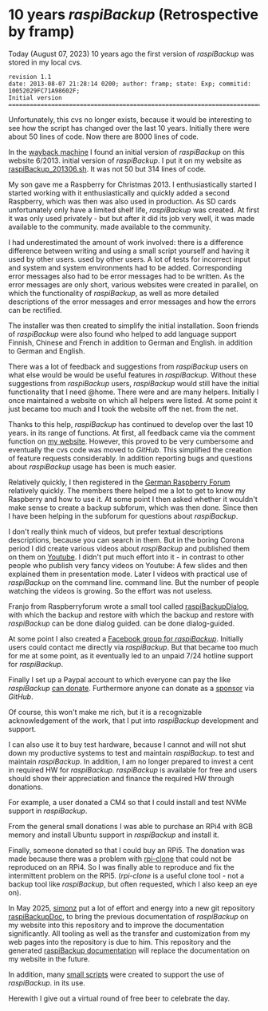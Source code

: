 # 10 years *raspiBackup* (Retrospective by framp)

Today (August 07, 2023) 10 years ago the first version of *raspiBackup*
was stored in my local cvs.

```
revision 1.1
date: 2013-08-07 21:28:14 0200; author: framp; state: Exp; commitid: 10052029FC71A98602F;
Initial version
=============================================================================
```

Unfortunately, this cvs no longer exists, because it would be interesting to see
how the script has changed over the last 10 years. Initially there were about 50
lines of code. Now there are 8000 lines of code.

In the [wayback machine](https://web.archive.org/) I found an initial version of *raspiBackup* on this website 6/2013.
initial version of *raspiBackup*. I put it on my website as [raspiBackup_201306.sh](https://www.linux-tips-and-tricks.de/raspiBackup/raspiBackup_201306.sh).
It was not 50 but 314 lines of code.

My son gave me a Raspberry for Christmas 2013. I enthusiastically started
I started working with it enthusiastically and quickly added a second Raspberry, which was then
was also used in production. As SD cards unfortunately only have a limited
shelf life, *raspiBackup* was created. At first it was only used privately - but
but after it did its job very well, it was made available to the community.
made available to the community.

I had underestimated the amount of work involved: there is a difference
difference between writing and using a small script yourself and having it used by other users.
used by other users. A lot of tests for incorrect input and system
and system environments had to be added. Corresponding error messages also had to be
error messages had to be written. As the error messages are only short,
various websites were created in parallel, on which the functionality of
*raspiBackup*, as well as more detailed descriptions of the error messages and
error messages and how the errors can be rectified.

The installer was then created to simplify the initial installation. Soon
friends of *raspiBackup* were also found who helped to add language support
Finnish, Chinese and French in addition to German and English.
in addition to German and English.

There was a lot of feedback and suggestions from *raspiBackup* users on what else would be
would be useful features in *raspiBackup*. Without these suggestions from
*raspiBackup* users, *raspiBackup* would still have the initial functionality
that I need @home. There were and are many helpers. Initially
I once maintained a website on which all helpers were listed.
At some point it just became too much and I took the website off the net.
from the net.

Thanks to this help, *raspiBackup* has continued to develop over the last 10 years.
in its range of functions. At first, all feedback came via the
comment function on [my website](https://www.linux-tips-and-tricks.de). However, this proved to be very
cumbersome and eventually the cvs code was moved to *GitHub*. This
simplified the creation of feature requests considerably. In addition
reporting bugs and questions about *raspiBackup* usage has been
is much easier.

Relatively quickly, I then registered in the [German Raspberry Forum](https://forum-raspberrypi.de/forum/)
relatively quickly. The members there helped me a lot to get to know my Raspberry
and how to use it. At some point I then asked whether it wouldn't make sense to create a backup
subforum, which was then done. Since then I have been helping in the subforum
for questions about *raspiBackup*.

I don't really think much of videos, but prefer textual descriptions
descriptions, because you can search in them. But in the boring Corona period
I did create various videos about *raspiBackup* and published them on
them on [Youtube](https://www.youtube.com/channel/UCnFHtfMXVpWy6mzMazqyINg).
I didn't put much effort into it - in contrast to
other people who publish very fancy videos on Youtube: A few slides
and then explained them in presentation mode. Later I
videos with practical use of *raspiBackup* on the command line.
command line. But the number of people watching the videos
is growing. So the effort was not useless.

Franjo from Raspberryforum wrote a small tool called [raspiBackupDialog](https://github.com/framps/raspiBackup/blob/master/helper/raspiBackupDialog.sh), with which the backup and restore with
which the backup and restore with *raspiBackup* can be done dialog guided.
can be done dialog-guided.

At some point I also created a [Facebook group for *raspiBackup*](https://www.facebook.com/raspiBackup). Initially
users could contact me directly via *raspiBackup*. But that became
too much for me at some point, as it eventually led to an unpaid 7/24
hotline support for *raspiBackup*.

Finally I set up a Paypal account to which everyone can pay the
like *raspiBackup* [can donate](introduction.md#donation). Furthermore
anyone can donate as a [sponsor](https://github.com/sponsors/framps) via *GitHub*.

Of course, this won't make me rich, but it is a recognizable acknowledgement of the work,
that I put into *raspiBackup* development and support.

I can also use it to buy test hardware, because
I cannot and will not shut down my productive systems to test and maintain *raspiBackup*.
to test and maintain *raspiBackup*. In addition, I am no longer prepared to invest a cent
in required HW for *raspiBackup*. *raspiBackup* is available for free
and users should show their appreciation and finance the required HW through donations.

For example, a user donated a CM4 so that I could install and test NVMe support in *raspiBackup*.

From the general small donations I was able to purchase an RPi4 with 8GB memory and install Ubuntu support in *raspiBackup*
and install it.

Finally, someone donated so that I could buy an RPi5. The donation was made because there was a
problem with [rpi-clone](https://github.com/geerlingguy/rpi-clone) that could not be reproduced on an RPi4.
So I was finally able to reproduce and fix the intermittent problem on the RPi5.
(*rpi-clone* is a useful clone tool - not a backup tool like *raspiBackup*, but often requested,
which I also keep an eye on).

In May 2025, [simonz](https://github.com/rpi-simonz/) put a lot of effort and energy into a new git repository [raspiBackupDoc](https://github.com/framps/raspiBackupDoc),
to bring the previous documentation of *raspiBackup* on my website into this repository
and to improve the documentation significantly. All tooling as well as the transfer and
customization from my web pages into the repository is due to him. This repository and the generated
[raspiBackup documentation](https://framps.github.io/raspiBackupDoc) will replace the documentation on my website in the future.

In addition, many [small scripts](https://github.com/framps/raspiBackup/tree/master/scripts) were created to support the use of *raspiBackup*.
in its use.

Herewith I give out a virtual round of free beer to celebrate the day.

[.status]: translated
[.source]: https://www.linux-tips-and-tricks.de/de/raspibackupcategoried/649-10-jahre-raspibackup
[.source]: https://www.linux-tips-and-tricks.de/en/raspibackupcategorye/657-10-years-raspibackup


